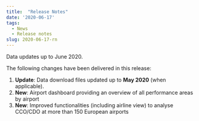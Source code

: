 ```yaml
---
title:  "Release Notes"
date: '2020-06-17'
tags:
  - News
  - Release notes
slug: 2020-06-17-rn
---
```


Data updates up to June 2020.

<!--more-->
The following changes have been delivered in this release:

1. **Update**: Data download files updated up to **May 2020** (when applicable).
1. **New**: Airport dashboard providing an overview of all performance areas by airport
1. **New**: Improved functionalities (including airline view) to analyse CCO/CDO at more than 150 European airports